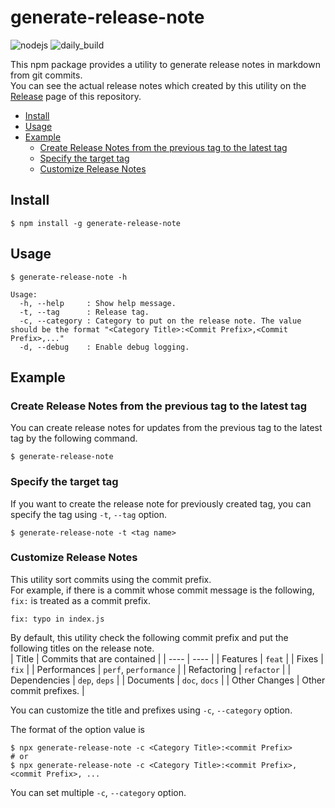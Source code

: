 # generate-release-note

![nodejs](https://github.com/um7a/generate-release-note/actions/workflows/nodejs.yml/badge.svg?branch=main)
![daily_build](https://github.com/um7a/generate-release-note/actions/workflows/daily_build.yml/badge.svg?branch=main)

This npm package provides a utility to generate release notes in markdown from git commits.  
You can see the actual release notes which created by this utility on the [Release](https://github.com/um7a/generate-release-note/releases) page of this repository.

- [Install](#install)
- [Usage](#usage)
- [Example](#example)
  - [Create Release Notes from the previous tag to the latest tag](#create-release-notes-from-the-previous-tag-to-the-latest-tag)
  - [Specify the target tag](#specify-the-target-tag)
  - [Customize Release Notes](#customize-release-notes)

## Install

```
$ npm install -g generate-release-note
```

## Usage

```
$ generate-release-note -h

Usage:
  -h, --help     : Show help message.
  -t, --tag      : Release tag.
  -c, --category : Category to put on the release note. The value should be the format "<Category Title>:<Commit Prefix>,<Commit Prefix>,..."
  -d, --debug    : Enable debug logging.
```

## Example

### Create Release Notes from the previous tag to the latest tag

You can create release notes for updates from the previous tag to the latest tag by the following command.

```
$ generate-release-note
```

### Specify the target tag

If you want to create the release note for previously created tag, you can specify the tag using `-t`, `--tag` option.

```
$ generate-release-note -t <tag name>
```

### Customize Release Notes

This utility sort commits using the commit prefix.  
For example, if there is a commit whose commit message is the following, `fix:` is treated as a commit prefix.

```
fix: typo in index.js
```

By default, this utility check the following commit prefix and put the following titles on the release note.  
| Title | Commits that are contained |
| ---- | ---- |
| Features | `feat` |
| Fixes | `fix` |
| Performances | `perf`, `performance` |
| Refactoring | `refactor` |
| Dependencies | `dep`, `deps` |
| Documents | `doc`, `docs` |
| Other Changes | Other commit prefixes. |

You can customize the title and prefixes using `-c`, `--category` option.

The format of the option value is

```
$ npx generate-release-note -c <Category Title>:<commit Prefix>
# or
$ npx generate-release-note -c <Category Title>:<commit Prefix>,<commit Prefix>, ...
```

You can set multiple `-c`, `--category` option.
